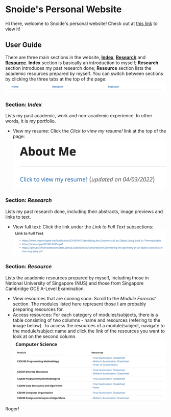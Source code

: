# Snoide's Personal Website

Hi there, welcome to Snoide's personal website! Check out at [this link](https://snoidetx.github.io/) to view it!

## User Guide

There are three main sections in the website, **[Index](https://snoidetx.github.io/index)**, **[Research](https://snoidetx.github.io/research)** and **[Resource](https://snoidetx.github.io/resource)**.
**Index** section is basically an introduction to myself; 
**Research** section introduces my past research done;
**Resource** section lists the academic resources prepared by myself.
You can switch between sections by clicking the three tabs at the top of the page:
![**Index**, **Research** and **Resource** Tabs](img/tabs.png)

### Section: *Index*

Lists my past academic, work and non-academic experience. In other words, it is my portfolio.

* View my resume: Click the *Click to view my resume!* link at the top of the page:
![View My Resume](img/view_resume.png)

### Section: *Research*

Lists my past research done, including their abstracts, image previews and links to text.

* View full text: Click the link under the *Link to Full Text* subsections:
![Linked to Full Text](img/link_to_text.png)

### Section: *Resource*

Lists the academic resources prepared by myself, including those in National University of Singapore (NUS) and those from Singapore Cambridge GCE A-Level Examination.

* View resources that are coming soon: Scroll to the *Module Forecast* section. The modules listed here represent those I am probably preparing resources for.
* Access resources: For each category of modules/subjects, there is a table consisting of two columns - name and resources (refering to the image below). To access the resources of a module/subject, navigate to the module/subject name and click the link of the resources you want to look at on the second column.
![Resource Table](img/resource.png)

Roger!
